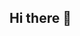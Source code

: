 ## Hi there 👋

<!--
**iancarscadden/iancarscadden** is a ✨ _special_ ✨ repository because its `README.md` (this file) appears on your GitHub profile.

Here are some ideas to get you sta![IMG_2941](https://github.com/user-attachments/assets/1b51be2f-c30c-4143-ad44-f9ef2aa3276a)
rted:
![IMG_2942](https://github.com/user-attachments/assets/7f57b553-e4b8-4b4f-b113-2da389e696d8)

- 🔭 I’m currently working on ...
- 🌱 I’m currently learning ...
- 👯 I’m looking to collaborate on ...
- 🤔 I’m looking for help with ...
- 💬 Ask me about ...
- 📫 How to reach me: ...
- 😄 Pronouns: ...
- ⚡ Fun fact: ...
-->
